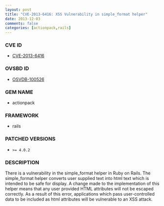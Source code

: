 ```yaml
---
layout: post
title: "CVE-2013-6416: XSS Vulnerability in simple_format helper"
date: 2013-12-03
comments: false
categories: [actionpack,rails]
---
```



### CVE ID

* [CVE-2013-6416](https://groups.google.com/forum/#!topic/ruby-security-ann/5ZI1-H5OoIM)



### OVSBD ID

* [OSVDB-100526](https://groups.google.com/forum/#!topic/ruby-security-ann/5ZI1-H5OoIM)


### GEM NAME

* actionpack

### FRAMEWORK

* rails


### PATCHED VERSIONS


* `>= 4.0.2`


### DESCRIPTION

There is a vulnerability in the simple_format helper in Ruby on Rails.
The simple_format helper converts user supplied text into html text 
which is intended to be safe for display. A change made to the 
implementation of this helper means that any user provided HTML 
attributes will not be escaped correctly. As a result of this error, 
applications which pass user-controlled data to be included as html 
attributes will be vulnerable to an XSS attack.

